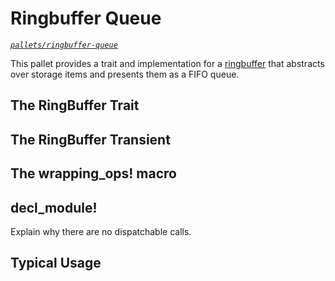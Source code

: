 # Ringbuffer Queue
*[`pallets/ringbuffer-queue`](https://github.com/substrate-developer-hub/recipes/tree/master/pallets/vec-set)*

This pallet provides a trait and implementation for a [ringbuffer](https://en.wikipedia.org/wiki/Circular_buffer) that abstracts over storage items and presents them as a FIFO queue.

## The RingBuffer Trait

## The RingBuffer Transient

## The wrapping_ops! macro

## decl_module!

Explain why there are no dispatchable calls.

## Typical Usage
